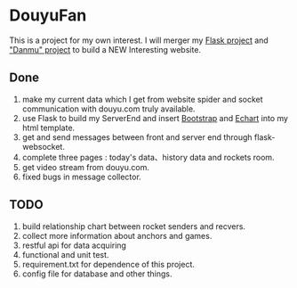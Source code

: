 # DouyuFan
This is a project for my own interest.
I will merger my [Flask project](https://github.com/wangmengcn/LearningFlask) and ["Danmu" project](https://github.com/wangmengcn/Danmu) to build a NEW Interesting website.

## Done
1. make my current data which I get from website spider and socket communication with douyu.com truly available.
2. use Flask to build my ServerEnd and insert [Bootstrap](http://getbootstrap.com/) and [Echart](http://echarts.baidu.com/index.html) into my html template. 
3. get and send messages between front and server end through flask-websocket.
4. complete three pages : today's data、history data and rockets room.
5. get video stream from douyu.com.
6. fixed bugs in message collector.

## TODO
1. build relationship chart between rocket senders and recvers.
2. collect more information about anchors and games.
3. restful api for data acquiring
4. functional and unit test.
5. requirement.txt for dependence of this project.
6. config file for database and other things.

